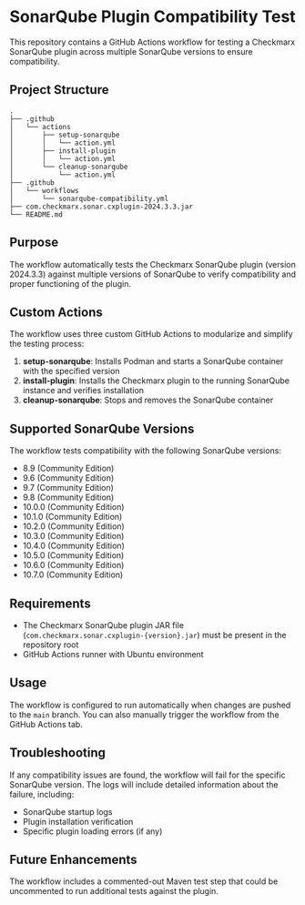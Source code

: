 # SonarQube Plugin Compatibility Test

This repository contains a GitHub Actions workflow for testing a Checkmarx SonarQube plugin across multiple SonarQube versions to ensure compatibility.

## Project Structure

```
.
├── .github
│   └── actions
│       ├── setup-sonarqube
│       │   └── action.yml
│       ├── install-plugin
│       │   └── action.yml
│       └── cleanup-sonarqube
│           └── action.yml
├── .github
│   └── workflows
│       └── sonarqube-compatibility.yml
├── com.checkmarx.sonar.cxplugin-2024.3.3.jar
└── README.md
```

## Purpose

The workflow automatically tests the Checkmarx SonarQube plugin (version 2024.3.3) against multiple versions of SonarQube to verify compatibility and proper functioning of the plugin.

## Custom Actions

The workflow uses three custom GitHub Actions to modularize and simplify the testing process:

1. **setup-sonarqube**: Installs Podman and starts a SonarQube container with the specified version
2. **install-plugin**: Installs the Checkmarx plugin to the running SonarQube instance and verifies installation
3. **cleanup-sonarqube**: Stops and removes the SonarQube container

## Supported SonarQube Versions

The workflow tests compatibility with the following SonarQube versions:

- 8.9 (Community Edition)
- 9.6 (Community Edition)
- 9.7 (Community Edition)
- 9.8 (Community Edition)
- 10.0.0 (Community Edition)
- 10.1.0 (Community Edition)
- 10.2.0 (Community Edition)
- 10.3.0 (Community Edition)
- 10.4.0 (Community Edition)
- 10.5.0 (Community Edition)
- 10.6.0 (Community Edition)
- 10.7.0 (Community Edition)

## Requirements

- The Checkmarx SonarQube plugin JAR file (`com.checkmarx.sonar.cxplugin-{version}.jar`) must be present in the repository root
- GitHub Actions runner with Ubuntu environment

## Usage

The workflow is configured to run automatically when changes are pushed to the `main` branch. You can also manually trigger the workflow from the GitHub Actions tab.

## Troubleshooting

If any compatibility issues are found, the workflow will fail for the specific SonarQube version. The logs will include detailed information about the failure, including:

- SonarQube startup logs
- Plugin installation verification
- Specific plugin loading errors (if any)

## Future Enhancements

The workflow includes a commented-out Maven test step that could be uncommented to run additional tests against the plugin.

